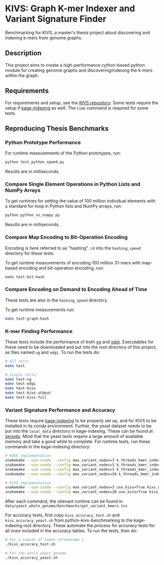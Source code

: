 # KIVS: Graph **K**-mer **I**ndexer and **V**ariant **S**ignature Finder

Benchmarking for KIVS, a master's thesis project about discovering and indexing k-mers from genome graphs.

## Description

This project aims to create a high-performance cython-based python module for creating genome graphs and discovering/indexing the k-mers within the graph.

## Requirements

For requirements and setup, see the [KIVS repository](https://github.com/ZinderAsh/python-kivs).
Some tests require the setup if [kage-indexing](https://github.com/ivargr/kage-indexing) as well.
The `time` command is required for some tests.

## Reproducing Thesis Benchmarks

### Python Prototype Performance

For runtime measurements of the Python prototypes, run:
```bash
python test_python_speed.py
```
Results are in milliseconds.

### Compare Single Element Operations in Python Lists and NumPy Arrays

To get runtimes for setting the value of 100 million individual elements with a standard for-loop in Python lists and NumPy arrays, run:
```bash
python python_vs_numpy.py
```
Results are in milliseconds.

### Compare Map Encoding to Bit-Operation Encoding

Encoding is here referred to as "hashing". `cd` into the `hashing_speed` directory for these tests.

To get runtime measurements of encoding 100 million 31-mers with map-based encoding and bit-operation encoding, run:
```bash
make test-bit-hash
```

### Compare Encoding on Demand to Encoding Ahead of Time

These tests are also in the `hashing_speed` directory.

To get runtime measurements run:
```bash
make test-graph-hash
```

### K-mer Finding Performance

These tests include the performance of both [vg](https://github.com/vgteam/vg) and [odgi](https://github.com/pangenome/odgi). Executables for these need to be downloaded and put into the root directory of this project, as files named `vg` and `odgi`. To run the tests do:
```bash
# All tests
make test

# Single tests
make test-vg
make test-odgi
make test-kivs
make test-kivs-stdout
make test-kivs-full
```

### Variant Signature Performance and Accuracy

These tests require [kage-indexing](https://github.com/ivargr/kage-indexing) to be properly set up, and for KIVS to be installed in its conda environment. Further, the yeast dataset needs to be put into the `local_data` directory in kage-indexing. These can be found at [zenodo](https://zenodo.org/record/7929047). Mind that the yeast tests require a large amount of available memory and take a good while to complete.
For runtime tests, run these commands in the kage-indexing directory:
```bash
# KAGE implementation
snakemake --use-conda --config max_variant_nodes=3 k_threads_kmer_index=1 --cores 1 --forceall test_yeast_full
snakemake --use-conda --config max_variant_nodes=3 k_threads_kmer_index=16 --cores 1 --forceall test_yeast_full
snakemake --use-conda --config max_variant_nodes=3 k_threads_kmer_index=1 --cores 1 --forceall test_yeast_full
snakemake --use-conda --config max_variant_nodes=10 k_threads_kmer_index=16 --cores 1 --forceall test_yeast_full

# KIVS implementation
snakemake --use-conda --config max_variant_nodes=3 use_kivs=True kivs_minimize_overlaps=True kivs_align_windows=True --cores 1 --forceall test_yeast_full
snakemake --use-conda --config max_variant_nodes=10 use_kivs=True kivs_minimize_overlaps=True kivs_align_windows=True --cores 1 --forceall test_yeast_full
```
After each command, the relevant runtime can be found in `data/yeast_whole_genome/benchmarks/get_variant_kmers.tsv`

For accuracy tests, first copy `kivs_accuracy_test.sh` and `kivs_accuracy_yeast.sh` from python-kivs-benchmarking to the kage-indexing root directory. These automate the process for accuracy tests for all rows included in the accuracy tables. To run the tests, then do:
```bash
# For a subset of human chromosome 1
./kivs_accuracy_test.sh

# For the whole yeast genome
./kivs_accuracy_yeast.sh
```
